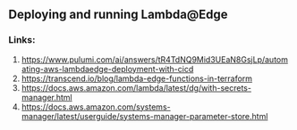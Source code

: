 ## Deploying and running Lambda@Edge
### Links:
1. https://www.pulumi.com/ai/answers/tR4TdNQ9Mid3UEaN8GsjLp/automating-aws-lambdaedge-deployment-with-cicd
1. https://transcend.io/blog/lambda-edge-functions-in-terraform
1. https://docs.aws.amazon.com/lambda/latest/dg/with-secrets-manager.html
2. https://docs.aws.amazon.com/systems-manager/latest/userguide/systems-manager-parameter-store.html
